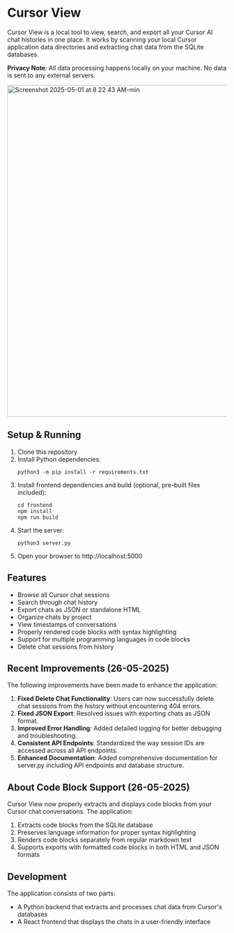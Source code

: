 # Cursor View

Cursor View is a local tool to view, search, and export all your Cursor AI chat histories in one place. It works by scanning your local Cursor application data directories and extracting chat data from the SQLite databases.

**Privacy Note**: All data processing happens locally on your machine. No data is sent to any external servers.

<img width="761" alt="Screenshot 2025-05-01 at 8 22 43 AM-min" src="https://github.com/user-attachments/assets/39dbfa63-8630-4287-903c-f87833a9b435" />

## Setup & Running

1. Clone this repository
2. Install Python dependencies:
   ```
   python3 -m pip install -r requirements.txt
   ```
3. Install frontend dependencies and build (optional, pre-built files included):
   ```
   cd frontend
   npm install
   npm run build
   ```
4. Start the server:
   ```
   python3 server.py
   ```
5. Open your browser to http://localhost:5000

## Features

- Browse all Cursor chat sessions
- Search through chat history
- Export chats as JSON or standalone HTML
- Organize chats by project
- View timestamps of conversations
- Properly rendered code blocks with syntax highlighting
- Support for multiple programming languages in code blocks
- Delete chat sessions from history

## Recent Improvements (26-05-2025)

The following improvements have been made to enhance the application:

1. **Fixed Delete Chat Functionality**: Users can now successfully delete chat sessions from the history without encountering 404 errors.
2. **Fixed JSON Export**: Resolved issues with exporting chats as JSON format.
3. **Improved Error Handling**: Added detailed logging for better debugging and troubleshooting.
4. **Consistent API Endpoints**: Standardized the way session IDs are accessed across all API endpoints.
5. **Enhanced Documentation**: Added comprehensive documentation for server.py including API endpoints and database structure.

## About Code Block Support (26-05-2025)

Cursor View now properly extracts and displays code blocks from your Cursor chat conversations. The application:

1. Extracts code blocks from the SQLite database
2. Preserves language information for proper syntax highlighting
3. Renders code blocks separately from regular markdown text
4. Supports exports with formatted code blocks in both HTML and JSON formats

## Development

The application consists of two parts:
- A Python backend that extracts and processes chat data from Cursor's databases
- A React frontend that displays the chats in a user-friendly interface
